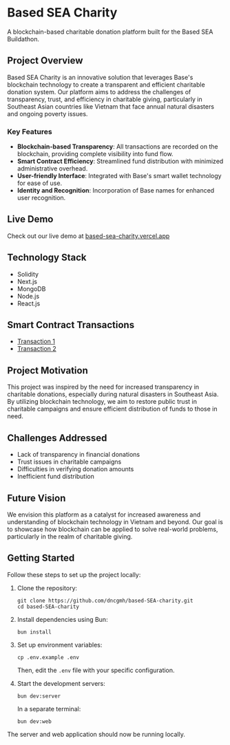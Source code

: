 # Based SEA Charity

A blockchain-based charitable donation platform built for the Based SEA Buildathon.

## Project Overview

Based SEA Charity is an innovative solution that leverages Base's blockchain technology to create a transparent and efficient charitable donation system. Our platform aims to address the challenges of transparency, trust, and efficiency in charitable giving, particularly in Southeast Asian countries like Vietnam that face annual natural disasters and ongoing poverty issues.

### Key Features

- **Blockchain-based Transparency**: All transactions are recorded on the blockchain, providing complete visibility into fund flow.
- **Smart Contract Efficiency**: Streamlined fund distribution with minimized administrative overhead.
- **User-friendly Interface**: Integrated with Base's smart wallet technology for ease of use.
- **Identity and Recognition**: Incorporation of Base names for enhanced user recognition.

## Live Demo

Check out our live demo at [based-sea-charity.vercel.app](https://based-sea-charity.vercel.app/)

## Technology Stack

- Solidity
- Next.js
- MongoDB
- Node.js
- React.js

## Smart Contract Transactions

- [Transaction 1](https://sepolia.basescan.org/tx/0xf806d80989357c438baa9590c148b1bff4bf5829994a88e5e74e2ffd7563a9ad)
- [Transaction 2](https://sepolia.basescan.org/tx/0x6e0ae9c3b7d047a2d91ef34f212f008b48f18c56481aa22a7d94499a1b01ddf6)

## Project Motivation

This project was inspired by the need for increased transparency in charitable donations, especially during natural disasters in Southeast Asia. By utilizing blockchain technology, we aim to restore public trust in charitable campaigns and ensure efficient distribution of funds to those in need.

## Challenges Addressed

- Lack of transparency in financial donations
- Trust issues in charitable campaigns
- Difficulties in verifying donation amounts
- Inefficient fund distribution

## Future Vision

We envision this platform as a catalyst for increased awareness and understanding of blockchain technology in Vietnam and beyond. Our goal is to showcase how blockchain can be applied to solve real-world problems, particularly in the realm of charitable giving.

## Getting Started

Follow these steps to set up the project locally:

1. Clone the repository:

   ```
   git clone https://github.com/dncgmh/based-SEA-charity.git
   cd based-SEA-charity
   ```

2. Install dependencies using Bun:

   ```
   bun install
   ```

3. Set up environment variables:

   ```
   cp .env.example .env
   ```

   Then, edit the `.env` file with your specific configuration.

4. Start the development servers:
   ```
   bun dev:server
   ```
   In a separate terminal:
   ```
   bun dev:web
   ```

The server and web application should now be running locally.
